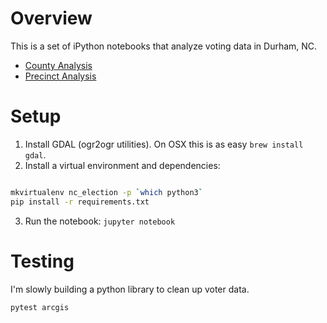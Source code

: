 Overview
========

This is a set of iPython notebooks that analyze voting data in Durham, NC.

 * [County Analysis](./county-visualization.ipynb)
 * [Precinct Analysis](./precinct-visualization.ipynb)

Setup
=====

1. Install GDAL (ogr2ogr utilities). On OSX this is as easy `brew install gdal`.
2. Install a virtual environment and dependencies:

```bash

mkvirtualenv nc_election -p `which python3`
pip install -r requirements.txt

```

3. Run the notebook: `jupyter notebook`

Testing
=======

I'm slowly building a python library to clean up voter data.

```
pytest arcgis
```
